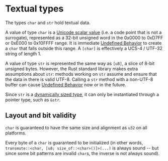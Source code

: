# Textual types

The types `char` and `str` hold textual data.

A value of type `char` is a [Unicode scalar value] (i.e. a code point that is
not a surrogate), represented as a 32-bit unsigned word in the 0x0000 to 0xD7FF
or 0xE000 to 0x10FFFF range. It is immediate [Undefined Behavior] to create a
`char` that falls outside this range. A `[char]` is effectively a UCS-4 / UTF-32
string of length 1.

A value of type `str` is represented the same way as `[u8]`, a slice of
8-bit unsigned bytes. However, the Rust standard library makes extra assumptions
about `str`: methods working on `str` assume and ensure that the data in there
is valid UTF-8. Calling a `str` method with a non-UTF-8 buffer can cause
[Undefined Behavior] now or in the future.

Since `str` is a [dynamically sized type], it can only be instantiated through a
pointer type, such as `&str`.

## Layout and bit validity

`char` is guaranteed to have the same size and alignment as `u32` on all platforms.

Every byte of a `char` is guaranteed to be initialized (in other words,
`transmute::<char, [u8; size_of::<char>()]>(...)` is always sound -- but since
some bit patterns are invalid `char`s, the inverse is not always sound).

[Unicode scalar value]: http://www.unicode.org/glossary/#unicode_scalar_value
[Undefined Behavior]: ../behavior-considered-undefined.md
[dynamically sized type]: ../dynamically-sized-types.md

